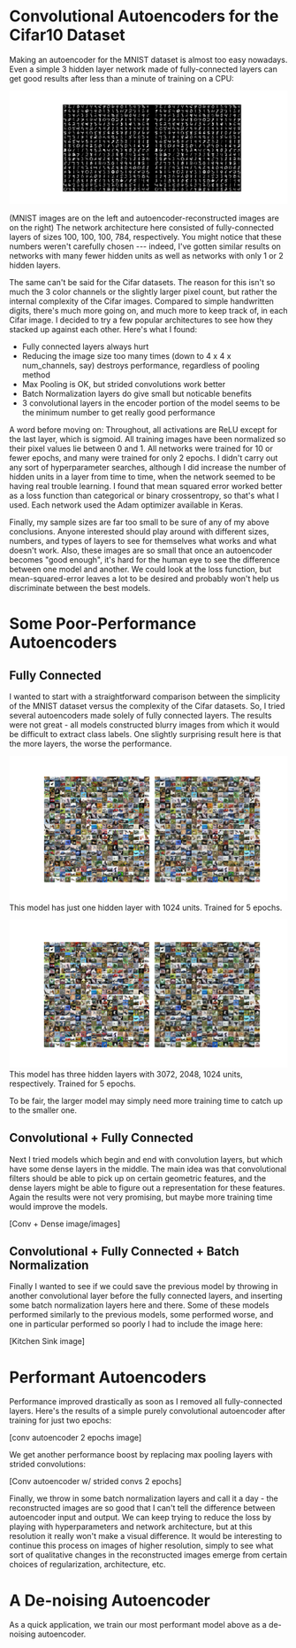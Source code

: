 # Convolutional Autoencoders for the Cifar10 Dataset

Making an autoencoder for the MNIST dataset is almost too easy nowadays.  Even a simple 3 hidden layer network made of fully-connected layers can get good results after less than a minute of training on a CPU:

![MNIST 100-100-100-784](/images/100-100-100-784-10epochs.png)

(MNIST images are on the left and autoencoder-reconstructed images are on the right) The network architecture here consisted of fully-connected layers of sizes 100, 100, 100, 784, respectively.  You might notice that these numbers weren't carefully chosen --- indeed, I've gotten similar results on networks with many fewer hidden units as well as networks with only 1 or 2 hidden layers.  

The same can't be said for the Cifar datasets.  The reason for this isn't so much the 3 color channels or the slightly larger pixel count, but rather the internal complexity of the Cifar images.  Compared to simple handwritten digits, there's much more going on, and much more to keep track of, in each Cifar image.  I decided to try a few popular architectures to see how they stacked up against each other.  Here's what I found:

 - Fully connected layers always hurt
 - Reducing the image size too many times (down to 4 x 4 x num_channels, say) destroys performance, regardless of pooling method
 - Max Pooling is OK, but strided convolutions work better
 - Batch Normalization layers do give small but noticable benefits
 - 3 convolutional layers in the encoder portion of the model seems to be the minimum number to get really good performance
 

A word before moving on:  Throughout, all activations are ReLU except for the last layer, which is sigmoid.  All training images have been normalized so their pixel values lie between 0 and 1.  All networks were trained for 10 or fewer epochs, and many were trained for only 2 epochs.  I didn't carry out any sort of hyperparameter searches, although I did increase the number of hidden units in a layer from time to time, when the network seemed to be having real trouble learning.  I found that mean squared error worked better as a loss function than categorical or binary crossentropy, so that's what I used.  Each network used the Adam optimizer available in Keras.  

Finally, my sample sizes are far too small to be sure of any of my above conclusions.  Anyone interested should play around with different sizes, numbers, and types of layers to see for themselves what works and what doesn't work.  Also, these images are so small that once an autoencoder becomes "good enough", it's hard for the human eye to see the difference between one model and another.  We could look at the loss function, but mean-squared-error leaves a lot to be desired and probably won't help us discriminate between the best models.  


# Some Poor-Performance Autoencoders
## Fully Connected
I wanted to start with a straightforward comparison between the simplicity of the MNIST dataset versus the complexity of the Cifar datasets.  So, I tried several autoencoders made solely of fully connected layers.  The results were not great - all models constructed blurry images from which it would be difficult to extract class labels.  One slightly surprising result here is that the more layers, the worse the performance.  

![Dense w/ One Hidden Layer](/images/1024-3072-Dense-5epochs.png)
This model has just one hidden layer with 1024 units.  Trained for 5 epochs.

![Dense w/ Three Hidden Layers](/images/3072-2048-1024-3072-Dense-5epochs.png)
This model has three hidden layers with 3072, 2048, 1024 units, respectively.  Trained for 5 epochs.

To be fair, the larger model may simply need more training time to catch up to the smaller one.  

## Convolutional + Fully Connected
Next I tried models which begin and end with convolution layers, but which have some dense layers in the middle.  The main idea was that convolutional filters should be able to pick up on certain geometric features, and the dense layers might be able to figure out a representation for these features.  Again the results were not very promising, but maybe more training time would improve the models.

[Conv + Dense image/images]

## Convolutional + Fully Connected + Batch Normalization 
Finally I wanted to see if we could save the previous model by throwing in another convolutional layer before the fully connected layers, and inserting some batch normalization layers here and there.  Some of these models performed similarly to the previous models, some performed worse, and one in particular performed so poorly I had to include the image here:

[Kitchen Sink image]

# Performant Autoencoders

Performance improved drastically as soon as I removed all fully-connected layers.  Here's the results of a simple purely convolutional autoencoder after training for just two epochs:

[conv autoencoder 2 epochs image]

We get another performance boost by replacing max pooling layers with strided convolutions:

[Conv autoencoder w/ strided convs 2 epochs]

Finally, we throw in some batch normalization layers and call it a day - the reconstructed images are so good that I can't tell the difference between autoencoder input and output.  We can keep trying to reduce the loss by playing with hyperparameters and network architecture, but at this resolution it really won't make a visual difference.  It would be interesting to continue this process on images of higher resolution, simply to see what sort of qualitative changes in the reconstructed images emerge from certain choices of regularization, architecture, etc.

# A De-noising Autoencoder

As a quick application, we train our most performant model above as a de-noising autoencoder.  












